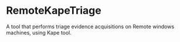 # RemoteKapeTriage
A tool that performs triage evidence acquisitions on Remote windows machines, using Kape tool.
